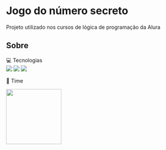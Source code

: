 <h1>Jogo do número secreto</h1>
Projeto utilizado nos cursos de lógica de programação da Alura 
<h2> Sobre </h2>
💻 Tecnologias
<div>
  <img src="https://img.shields.io/badge/HTML-23910?&style=for-the-badge&logo=html5&logoColor=white">
  <img src="https://img.shields.io/badge/CSS-239120?&style=for-the-badge&logo=css3&logoColor=white">
  <img src="https://img.shields.io/badge/JavaScript-F7DF1E?&style=for-the-badge&logo=javascript&logoColor=black">  
</div>

🚀 Time

<img src="https://github.com/rodrigosergiosilva.png" width="150" height="150">
 
